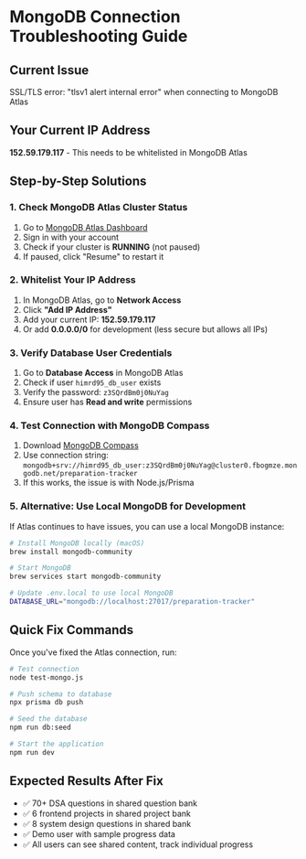 # MongoDB Connection Troubleshooting Guide

## Current Issue
SSL/TLS error: "tlsv1 alert internal error" when connecting to MongoDB Atlas

## Your Current IP Address
**152.59.179.117** - This needs to be whitelisted in MongoDB Atlas

## Step-by-Step Solutions

### 1. Check MongoDB Atlas Cluster Status
1. Go to [MongoDB Atlas Dashboard](https://cloud.mongodb.com/)
2. Sign in with your account
3. Check if your cluster is **RUNNING** (not paused)
4. If paused, click "Resume" to restart it

### 2. Whitelist Your IP Address
1. In MongoDB Atlas, go to **Network Access**
2. Click **"Add IP Address"**
3. Add your current IP: **152.59.179.117**
4. Or add **0.0.0.0/0** for development (less secure but allows all IPs)

### 3. Verify Database User Credentials
1. Go to **Database Access** in MongoDB Atlas
2. Check if user `himrd95_db_user` exists
3. Verify the password: `z3SQrdBm0j0NuYag`
4. Ensure user has **Read and write** permissions

### 4. Test Connection with MongoDB Compass
1. Download [MongoDB Compass](https://www.mongodb.com/products/compass)
2. Use connection string: `mongodb+srv://himrd95_db_user:z3SQrdBm0j0NuYag@cluster0.fbogmze.mongodb.net/preparation-tracker`
3. If this works, the issue is with Node.js/Prisma

### 5. Alternative: Use Local MongoDB for Development
If Atlas continues to have issues, you can use a local MongoDB instance:

```bash
# Install MongoDB locally (macOS)
brew install mongodb-community

# Start MongoDB
brew services start mongodb-community

# Update .env.local to use local MongoDB
DATABASE_URL="mongodb://localhost:27017/preparation-tracker"
```

## Quick Fix Commands

Once you've fixed the Atlas connection, run:

```bash
# Test connection
node test-mongo.js

# Push schema to database
npx prisma db push

# Seed the database
npm run db:seed

# Start the application
npm run dev
```

## Expected Results After Fix
- ✅ 70+ DSA questions in shared question bank
- ✅ 6 frontend projects in shared project bank  
- ✅ 8 system design questions in shared bank
- ✅ Demo user with sample progress data
- ✅ All users can see shared content, track individual progress
